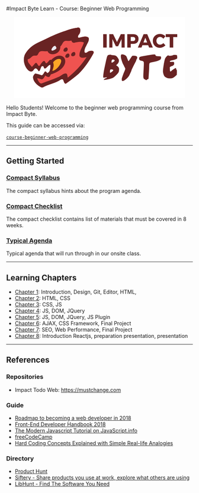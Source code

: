 #Impact Byte Learn - Course: Beginner Web Programming
<p style="text-align:center;">
  <img src="assets/impactbyte-logo.png">


Hello Students! Welcome to the  beginner web programming course from Impact Byte.

This guide can be accessed via:

[`course-beginner-web-programming`]()

---

## Getting Started

### [Compact Syllabus]()

The compact syllabus hints about the program agenda.

### [Compact Checklist]()

The compact checklist contains list of materials that must be covered in 8 weeks.

### [Typical Agenda]()

Typical agenda that will run through in our onsite class.

---

## Learning Chapters

* [Chapter 1](chapter-1/README.md): Introduction, Design, Git, Editor, HTML, 
* [Chapter 2](chapter-2/README.md): HTML, CSS
* [Chapter 3](chapter-3/README.md): CSS, JS
* [Chapter 4](chapter-4/README.md): JS, DOM, JQuery
* [Chapter 5](chapter-5/README.md): JS, DOM, JQuery, JS Plugin
* [Chapter 6](chapter-6/README.md): AJAX, CSS Framework, Final Project
* [Chapter 7](chapter-7/README.md): SEO, Web Performance, Final Project
* [Chapter 8](chapter-8/README.md): Introduction Reactjs, preparation presentation, presentation  

---

## References

### Repositories

* Impact Todo Web: https://mustchange.com

### Guide

* [Roadmap to becoming a web developer in 2018](https://github.com/kamranahmedse/developer-roadmap)
* [Front-End Developer Handbook 2018](https://frontendmasters.com/books/front-end-handbook/2018)
* [The Modern Javascript Tutorial on JavaScript.info](https://javascript.info)
* [freeCodeCamp](https://www.freecodecamp.org)
* [Hard Coding Concepts Explained with Simple Real-life Analogies](https://medium.freecodecamp.org/hard-coding-concepts-explained-with-simple-real-life-analogies-280635e98e37)

### Directory

* [Product Hunt](http://producthunt.com)
* [Siftery - Share products you use at work, explore what others are using](https://siftery.com)
* [LibHunt - Find The Software You Need](https://www.libhunt.com)